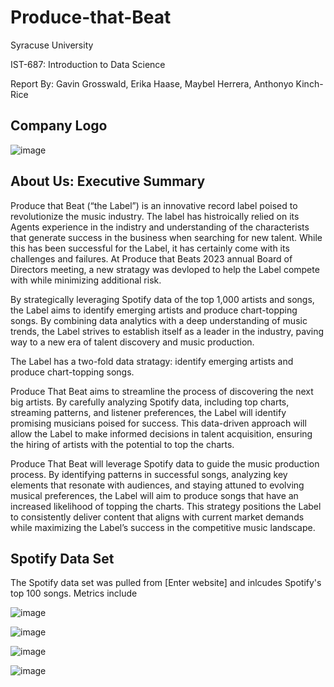 # Produce-that-Beat
Syracuse University

IST-687: Introduction to Data Science

Report By: Gavin Grosswald, Erika Haase, Maybel Herrera, Anthonyo Kinch-Rice


## Company Logo

![image](https://github.com/ggrosswald/Produce-that-Beat/assets/150206089/a9dbd4ce-6f4c-4318-bb2e-cba9bf4a8499)


## About Us: Executive Summary

Produce that Beat (“the Label”) is an innovative record label poised to revolutionize the music industry. The label has histroically relied on its Agents experience in the indistry and understanding of the characterists that generate success in the business when searching for new talent. While this has been successful for the Label, it has certainly come with its challenges and failures. At Produce that Beats 2023 annual Board of Directors meeting, a new stratagy was devloped to help the Label compete with while minimizing additional risk.


By strategically leveraging Spotify data of the top 1,000 artists and songs, the Label aims to identify emerging artists and produce chart-topping songs. By combining data analytics with a deep understanding of music trends, the Label strives to establish itself as a leader in the industry, paving way to a new era of talent discovery and music production.


The Label has a two-fold data stratagy: identify emerging artists and produce chart-topping songs.


Produce That Beat aims to streamline the process of discovering the next big artists. By carefully analyzing Spotify data, including top charts, streaming patterns, and listener preferences, the Label will identify promising musicians poised for success. This data-driven approach will allow the Label to make informed decisions in talent acquisition, ensuring the hiring of artists with the potential to top the charts.


Produce That Beat will leverage Spotify data to guide the music production process. By identifying patterns in successful songs, analyzing key elements that resonate with audiences, and staying attuned to evolving musical preferences, the Label will aim to produce songs that have an increased likelihood of topping the charts. This strategy positions the Label to consistently deliver content that aligns with current market demands while maximizing the Label’s success in the competitive music landscape.


## Spotify Data Set

The Spotify data set was pulled from [Enter website] and inlcudes Spotify's top 100 songs. Metrics include 

![image](https://github.com/ggrosswald/Produce-that-Beat/assets/150206089/e5879290-edc3-42a4-8dc9-f587b31e10ba)


![image](https://github.com/ggrosswald/Produce-that-Beat/assets/150206089/7c0e6053-9892-4594-8a23-dc4ee216e596)

![image](https://github.com/ggrosswald/Produce-that-Beat/assets/150206089/025505cf-abcb-4c29-aa17-1c143cb27401)

![image](https://github.com/ggrosswald/Produce-that-Beat/assets/150206089/71d7a976-165d-47e8-afb4-eebc04cbf627)








